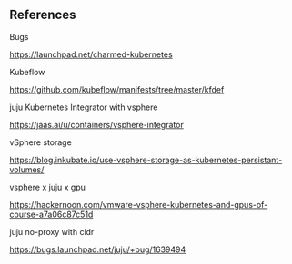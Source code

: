 ## References

Bugs

https://launchpad.net/charmed-kubernetes

Kubeflow

https://github.com/kubeflow/manifests/tree/master/kfdef

juju Kubernetes Integrator with vsphere

https://jaas.ai/u/containers/vsphere-integrator

vSphere storage

https://blog.inkubate.io/use-vsphere-storage-as-kubernetes-persistant-volumes/

vsphere x juju x gpu

https://hackernoon.com/vmware-vsphere-kubernetes-and-gpus-of-course-a7a06c87c51d

juju no-proxy with cidr

https://bugs.launchpad.net/juju/+bug/1639494
